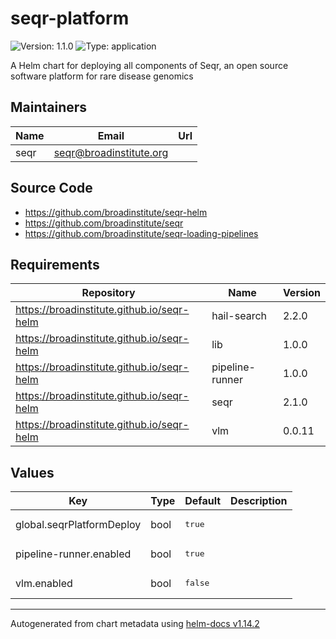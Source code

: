 # seqr-platform

![Version: 1.1.0](https://img.shields.io/badge/Version-1.1.0-informational?style=flat-square) ![Type: application](https://img.shields.io/badge/Type-application-informational?style=flat-square)

A Helm chart for deploying all components of Seqr, an open source software platform for rare disease genomics

## Maintainers

| Name | Email | Url |
| ---- | ------ | --- |
| seqr | <seqr@broadinstitute.org> |  |

## Source Code

* <https://github.com/broadinstitute/seqr-helm>
* <https://github.com/broadinstitute/seqr>
* <https://github.com/broadinstitute/seqr-loading-pipelines>

## Requirements

| Repository | Name | Version |
|------------|------|---------|
| https://broadinstitute.github.io/seqr-helm | hail-search | 2.2.0 |
| https://broadinstitute.github.io/seqr-helm | lib | 1.0.0 |
| https://broadinstitute.github.io/seqr-helm | pipeline-runner | 1.0.0 |
| https://broadinstitute.github.io/seqr-helm | seqr | 2.1.0 |
| https://broadinstitute.github.io/seqr-helm | vlm | 0.0.11 |

## Values

<table>
	<thead>
		<th>Key</th>
		<th>Type</th>
		<th>Default</th>
		<th>Description</th>
	</thead>
	<tbody>
		<tr>
			<td>global.seqrPlatformDeploy</td>
			<td>bool</td>
			<td><pre lang="json">
true
</pre>
</td>
			<td></td>
		</tr>
		<tr>
			<td>pipeline-runner.enabled</td>
			<td>bool</td>
			<td><pre lang="json">
true
</pre>
</td>
			<td></td>
		</tr>
		<tr>
			<td>vlm.enabled</td>
			<td>bool</td>
			<td><pre lang="json">
false
</pre>
</td>
			<td></td>
		</tr>
	</tbody>
</table>

----------------------------------------------
Autogenerated from chart metadata using [helm-docs v1.14.2](https://github.com/norwoodj/helm-docs/releases/v1.14.2)
